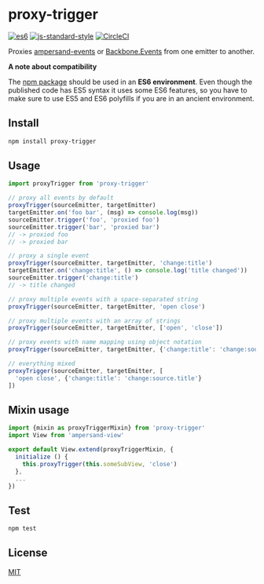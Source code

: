 # proxy-trigger

[![es6](https://camo.githubusercontent.com/d25414161ebfbbdd0f69a4a3e6a188a76ae2e82a/68747470733a2f2f696d672e736869656c64732e696f2f62616467652f65732d362d627269676874677265656e2e737667)](https://babeljs.io/docs/usage/polyfill/)
[![js-standard-style](https://img.shields.io/badge/code%20style-standard-brightgreen.svg?style=flat)](https://github.com/feross/standard)
[![CircleCI](https://circleci.com/gh/layflags/proxy-trigger.svg?style=svg)](https://circleci.com/gh/layflags/proxy-trigger)

Proxies [ampersand-events](http://ampersandjs.com/docs#ampersand-events) or
[Backbone.Events](http://backbonejs.org/#Events) from one emitter to another.

**A note about compatibility**

The [npm package](https://www.npmjs.com/package/proxy-trigger) should be used in
an **ES6 environment**. Even though the published code has ES5 syntax it uses
some ES6 features, so you have to make sure to use ES5 and ES6 polyfills if you
are in an ancient environment.

## Install

```sh
npm install proxy-trigger
```

## Usage

```javascript
import proxyTrigger from 'proxy-trigger'

// proxy all events by default
proxyTrigger(sourceEmitter, targetEmitter)
targetEmitter.on('foo bar', (msg) => console.log(msg))
sourceEmitter.trigger('foo', 'proxied foo')
sourceEmitter.trigger('bar', 'proxied bar')
// -> proxied foo
// -> proxied bar

// proxy a single event
proxyTrigger(sourceEmitter, targetEmitter, 'change:title')
targetEmitter.on('change:title', () => console.log('title changed'))
sourceEmitter.trigger('change:title')
// -> title changed

// proxy multiple events with a space-separated string
proxyTrigger(sourceEmitter, targetEmitter, 'open close')

// proxy multiple events with an array of strings
proxyTrigger(sourceEmitter, targetEmitter, ['open', 'close'])

// proxy events with name mapping using object notation
proxyTrigger(sourceEmitter, targetEmitter, {'change:title': 'change:source.title'})

// everything mixed
proxyTrigger(sourceEmitter, targetEmitter, [
  'open close', {'change:title': 'change:source.title'}
])
```

## Mixin usage

```javascript
import {mixin as proxyTriggerMixin} from 'proxy-trigger'
import View from 'ampersand-view'

export default View.extend(proxyTriggerMixin, {
  initialize () {
    this.proxyTrigger(this.someSubView, 'close')
  },
  ...
})
```

## Test

```sh
npm test
```

## License

[MIT](LICENSE)

